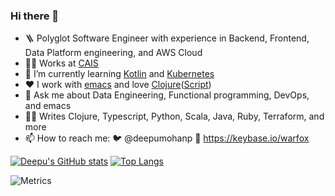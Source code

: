 ### Hi there 👋

- 🪜 Polyglot Software Engineer with experience in Backend, Frontend, Data Platform engineering, and AWS Cloud
- 👨‍💻 Works at [CAIS](https://caisgroup.com/)
- 🌱 I’m currently learning [Kotlin](https://www.kotlinlang.org) and [Kubernetes](https://kubernetes.io/)
- :heart: I work with [emacs](https://www.gnu.org/software/emacs/) and love [Clojure](https://clojure.org/)([Script](https://clojurescript.org/))
- 💬 Ask me about Data Engineering, Functional programming, DevOps, and emacs
- :mage_man: Writes Clojure, Typescript, Python, Scala, Java, Ruby, Terraform, and more
- 📫 How to reach me: 🐦 @deepumohanp 🔑 https://keybase.io/warfox

[![Deepu's GitHub stats](https://github-readme-stats.vercel.app/api?username=WarFox&show_icons=true&theme=dark&hide_title=true&count_private=true)](https://github.com/anuraghazra/github-readme-stats) [![Top Langs](https://github-readme-stats.vercel.app/api/top-langs/?username=WarFox&layout=compact)](https://github.com/anuraghazra/github-readme-stats)

![Metrics](https://gist.githubusercontent.com/WarFox/17b755e901001b643d75299be4db1aa5/raw/github-metrics.svg)
